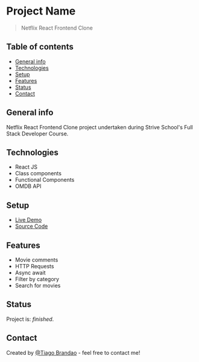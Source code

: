 # Project Name

> Netflix React Frontend Clone

## Table of contents

- [General info](#general-info)
- [Technologies](#technologies)
- [Setup](#setup)
- [Features](#features)
- [Status](#status)
- [Contact](#contact)

## General info

Netflix React Frontend Clone project undertaken during Strive School's Full Stack Developer Course.

## Technologies

- React JS
- Class components
- Functional Components
- OMDB API

## Setup

- [Live Demo](https://brandaspt.github.io/m4-netflix/)
- [Source Code](https://github.com/brandaspt/m4-netflix/)

## Features

- Movie comments
- HTTP Requests
- Async await
- Filter by category
- Search for movies

## Status

Project is: _finished_.

## Contact

Created by [@Tiago Brandao](https://www.imtiago.world/) - feel free to contact me!
